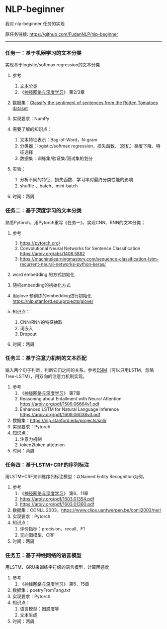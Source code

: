 # NLP-beginner

我对 nlp-beginner 任务的实现

原任务链接: https://github.com/FudanNLP/nlp-beginner

---

### 任务一：基于机器学习的文本分类

实现基于logistic/softmax regression的文本分类

1. 参考
    1. [文本分类](文本分类.md)
    2. 《[神经网络与深度学习](https://nndl.github.io/)》 第2/3章
2. 数据集：[Classify the sentiment of sentences from the Rotten Tomatoes dataset](https://www.kaggle.com/c/sentiment-analysis-on-movie-reviews)
3. 实现要求：NumPy
4. 需要了解的知识点：

    1. 文本特征表示：Bag-of-Word，N-gram
    2. 分类器：logistic/softmax  regression，损失函数、（随机）梯度下降、特征选择
    3. 数据集：训练集/验证集/测试集的划分
5. 实验：
    1. 分析不同的特征、损失函数、学习率对最终分类性能的影响
    2. shuffle 、batch、mini-batch 
6. 时间：两周

### 任务二：基于深度学习的文本分类

熟悉Pytorch，用Pytorch重写《任务一》，实现CNN、RNN的文本分类；

1. 参考

    1. https://pytorch.org/
    2. Convolutional Neural Networks for Sentence Classification <https://arxiv.org/abs/1408.5882>
    3. <https://machinelearningmastery.com/sequence-classification-lstm-recurrent-neural-networks-python-keras/>
2. word embedding 的方式初始化
3. 随机embedding的初始化方式
  4. 用glove 预训练的embedding进行初始化 https://nlp.stanford.edu/projects/glove/
5. 知识点：

    1. CNN/RNN的特征抽取
    2. 词嵌入
    3. Dropout
6. 时间：两周

### 任务三：基于注意力机制的文本匹配

输入两个句子判断，判断它们之间的关系。参考[ESIM]( https://arxiv.org/pdf/1609.06038v3.pdf)（可以只用LSTM，忽略Tree-LSTM），用双向的注意力机制实现。

1. 参考
    1. 《[神经网络与深度学习](https://nndl.github.io/)》 第7章
    2. Reasoning about Entailment with Neural Attention <https://arxiv.org/pdf/1509.06664v1.pdf>
    3. Enhanced LSTM for Natural Language Inference <https://arxiv.org/pdf/1609.06038v3.pdf>
2. 数据集：https://nlp.stanford.edu/projects/snli/
3. 实现要求：Pytorch
4. 知识点：
    1. 注意力机制
    2. token2token attetnion
5. 时间：两周


### 任务四：基于LSTM+CRF的序列标注

用LSTM+CRF来训练序列标注模型：以Named Entity Recognition为例。

1. 参考
    1. 《[神经网络与深度学习](https://nndl.github.io/)》 第6、11章
    2. https://arxiv.org/pdf/1603.01354.pdf
    3. https://arxiv.org/pdf/1603.01360.pdf
2. 数据集：CONLL 2003，https://www.clips.uantwerpen.be/conll2003/ner/
3. 实现要求：Pytorch
4. 知识点：
    1. 评价指标：precision、recall、F1
    2. 无向图模型、CRF
5. 时间：两周

### 任务五：基于神经网络的语言模型

用LSTM、GRU来训练字符级的语言模型，计算困惑度

1. 参考
    1. 《[神经网络与深度学习](https://nndl.github.io/)》 第6、15章
2. 数据集：poetryFromTang.txt
3. 实现要求：Pytorch
4. 知识点：
    1. 语言模型：困惑度等
    2. 文本生成
5. 时间：两周
